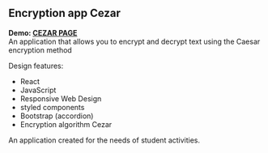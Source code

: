 ## Encryption app Cezar

**Demo: [CEZAR PAGE](https://dawiddev.github.io/cezar/)** <br/>
An application that allows you to encrypt and decrypt text using the Caesar encryption method

Design features:

- React
- JavaScript
- Responsive Web Design
- styled components
- Bootstrap (accordion)
- Encryption algorithm Cezar

An application created for the needs of student activities.
